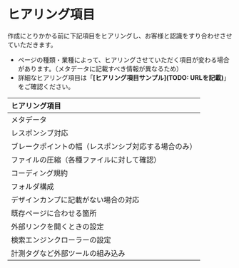 # ヒアリング項目
作成にとりかかる前に下記項目をヒアリングし、お客様と認識をすり合わせさせていただきます。

- ページの種類・業種によって、ヒアリングさせていただく項目が変わる場合があります。（メタデータに記載すべき情報が異なるため）
- 詳細なヒアリング項目は「**[ヒアリング項目サンプル](TODO: URLを記載)**」をご確認ください。

| ヒアリング項目 |
| :--- |
| メタデータ |
| レスポンシブ対応 |
| ブレークポイントの幅（レスポンシブ対応する場合のみ） |
| ファイルの圧縮（各種ファイルに対して確認） |
| コーディング規約 |
| フォルダ構成 |
| デザインカンプに記載がない場合の対応 |
| 既存ページに合わせる箇所 |
| 外部リンクを開くときの設定 |
| 検索エンジンクローラーの設定 |
| 計測タグなど外部ツールの組み込み |
